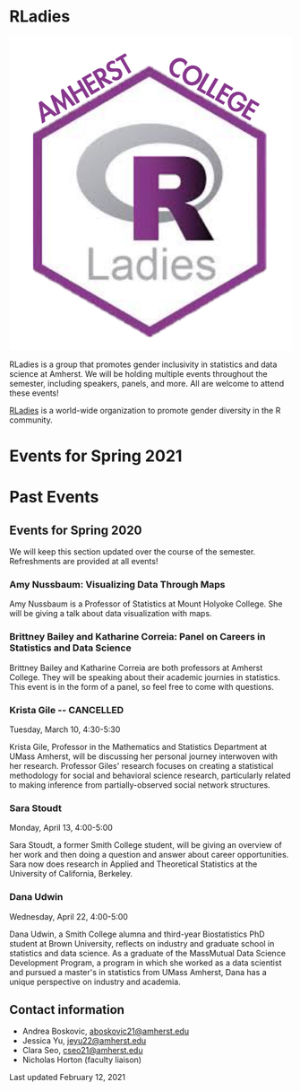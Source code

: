 # RLadies

![RLadies Amherst Logo](rladies_Amherst_logo.png)

RLadies is a group that promotes gender inclusivity in statistics and data science at Amherst. We will be holding multiple events throughout the semester, including speakers, panels, and more. All are welcome to attend these events!

[RLadies](https://rladies.org) is a world-wide organization to promote gender diversity in the R community.  

# Events for Spring 2021



# Past Events

## Events for Spring 2020

We will keep this section updated over the course of the semester. Refreshments are provided at all events!

### Amy Nussbaum: Visualizing Data Through Maps
Amy Nussbaum is a Professor of Statistics at Mount Holyoke College. She will be giving a talk about data visualization with maps. 

### Brittney Bailey and Katharine Correia: Panel on Careers in Statistics and Data Science
Brittney Bailey and Katharine Correia are both professors at Amherst College. They will be speaking about their academic journies in statistics. This event is in the form of a panel, so feel free to come with questions.

### Krista Gile -- CANCELLED
Tuesday, March 10, 4:30-5:30

Krista Gile, Professor in the Mathematics and Statistics Department at UMass Amherst, will be discussing her personal journey interwoven with her research. Professor Giles' research focuses on creating a statistical methodology for social and behavioral science research, particularly related to making inference from partially-observed social network structures.

### Sara Stoudt
Monday, April 13, 4:00-5:00

Sara Stoudt, a former Smith College student, will be giving an overview of her work and then doing a question and answer about career opportunities. Sara now does research in Applied and Theoretical Statistics at the University of California, Berkeley.

### Dana Udwin
Wednesday, April 22, 4:00-5:00

Dana Udwin, a Smith College alumna and third-year Biostatistics PhD student at Brown University, reflects on industry and graduate school in statistics and data science. As a graduate of the MassMutual Data Science Development Program, a program in which she worked as a data scientist and pursued a master's in statistics from UMass Amherst, Dana has a unique perspective on industry and academia.

## Contact information

- Andrea Boskovic, aboskovic21@amherst.edu
- Jessica Yu, jeyu22@amherst.edu
- Clara Seo, cseo21@amherst.edu
- Nicholas Horton (faculty liaison)

Last updated February 12, 2021
